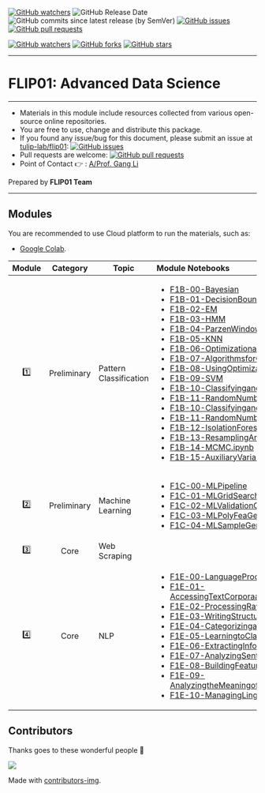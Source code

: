 [![GitHub watchers](https://img.shields.io/badge/tulip--lab-flip01-brightgreen?style=plastic)](https://github.com/tulip-lab/)
![GitHub Release Date](https://img.shields.io/github/release-date/tulip-lab/flip01)
![GitHub commits since latest release (by SemVer)](https://img.shields.io/github/commits-since/tulip-lab/flip01/latest)
[![GitHub issues](https://img.shields.io/github/issues/tulip-lab/sit742)](https://github.com/tulip-lab/flip01/issues)
[![GitHub pull requests](https://img.shields.io/github/issues-pr/tulip-lab/sit742)](https://github.com/tulip-lab/flip01/pulls) 


[![GitHub watchers](https://img.shields.io/github/watchers/tulip-lab/flip01.svg?style=social&label=Watch)](https://GitHub.com/tulip-lab/flip01/watchers/)
[![GitHub forks](https://img.shields.io/github/forks/tulip-lab/flip01.svg?style=social&label=Fork)](https://GitHub.com/tulip-lab/flip01/network/)
[![GitHub stars](https://img.shields.io/github/stars/tulip-lab/flip01.svg?style=social&label=Star)](https://GitHub.com/tulip-lab/flip01/stargazers/)


---

# FLIP01: Advanced Data Science

<!-- ![Cloud-First](Jupyter/image/CloudFirst.png)
 -->
---

- Materials in this module include resources collected from various open-source online repositories.
- You are free to use, change and distribute this package.
- If you found any issue/bug for this document, please submit an issue at [tulip-lab/flip01](https://github.com/tulip-lab/flip01/issues): [![GitHub issues](https://img.shields.io/github/issues/tulip-lab/flip01)](https://github.com/tulip-lab/flip01/issues)
- Pull requests are welcome: [![GitHub pull requests](https://img.shields.io/github/issues-pr/tulip-lab/flip01)](https://github.com/tulip-lab/flip01/pulls) 
- Point of Contact :point_right: : [A/Prof. Gang Li](https://github.com/tuliplab)

Prepared by **FLIP01 Team** 


---

## Modules

You are recommended to use Cloud platform to run the materials, such as:

- [Google Colab](http://colab.research.google.com).


| Module  |  Category  | Topic |  Module Notebooks |
| :----: |  :---: | -------| :----- | 
| :one: | Preliminary | Pattern Classification  |  <ul><li>[F1B-00-Bayesian](F1B-00-Bayesian.ipynb)</li><li>[F1B-01-DecisionBoundaries](F1B-01-DecisionBoundaries.ipynb)</li><li>[F1B-02-EM](F1B-02-EM.ipynb)</li><li>[F1B-03-HMM](F1B-03-HMM.ipynb)</li><li>[F1B-04-ParzenWindow.ipynb](F1B-04-ParzenWindow.ipynb)</li><li>[F1B-05-KNN](F1B-05-KNN.ipynb)</li><li>[F1B-06-OptimizationandRootFinding](F1B-06-OptimizationandRootFinding.ipynb)</li><li>[F1B-07-AlgorithmsforOptimization](F1B-07-AlgorithmsforOptimization.ipynb)</li><li>[F1B-08-UsingOptimizationRoutines](F1B-08-UsingOptimizationRoutines.ipynb)</li><li>[F1B-09-SVM](F1B-09-SVM.ipynb)</li><li>[F1B-10-ClassifyingandCalculating](F1B-10-ClassifyingandCalculating.ipynb)</li><li>[F1B-11-RandomNumbers](F1B-11-RandomNumbers.ipynb)</li><li>[F1B-10-ClassifyingandCalculating](F1B-10-ClassifyingandCalculating.ipynb)</li><li>[F1B-11-RandomNumbers](F1B-11-RandomNumbers.ipynb)</li><li>[F1B-12-IsolationForest](F1B-12-IsolationForest.ipynb)</li><li>[F1B-13-ResamplingAndSimulation.ipynb](F1B-13-ResamplingAndSimulation)</li><li>[F1B-14-MCMC.ipynb](F1B-14-MCMC.ipynb)</li><li>[F1B-15-AuxiliaryVariableMCMC](F1B-15-AuxiliaryVariableMCMC.ipynb)</li></ul>  |
| :two: | Preliminary | Machine Learning |   <ul><li>[F1C-00-MLPipeline](F1C-00-MLPipeline.ipynb)</li><li>[F1C-01-MLGridSearch](F1C-01-MLGridSearch.ipynb)</li><li>[F1C-02-MLValidationCurves](F1C-02-MLValidationCurves.ipynb)</li><li>[F1C-03-MLPolyFeaGeneration](F1C-03-MLPolyFeaGeneration.ipynb)</li><li>[F1C-04-MLSampleGenerators](F1C-04-MLSampleGenerators.ipynb)</li></ul>|
| :three: | Core | Web Scraping |    |
| :four: | Core | NLP |   <ul><li>[F1E-00-LanguageProcessingandPython](F1E-00-LanguageProcessingandPython.ipynb)</li><li>[F1E-01-AccessingTextCorporaandLexicalResources](F1E-01-AccessingTextCorporaandLexicalResources.ipynb)</li><li>[F1E-02-ProcessingRawText](F1E-02-ProcessingRawText.ipynb)</li><li>[F1E-03-WritingStructuredPrograms](F1E-03-WritingStructuredPrograms.ipynb)</li><li>[F1E-04-CategorizingandTaggingWords](F1E-04-CategorizingandTaggingWords.ipynb)</li><li>[F1E-05-LearningtoClassifyText](F1E-05-LearningtoClassifyText.ipynb)</li><li>[F1E-06-ExtractingInformationfromText](F1E-06-ExtractingInformationfromText.ipynb)</li><li>[F1E-07-AnalyzingSentenceStructure](F1E-07-AnalyzingSentenceStructure.ipynb)</li><li>[F1E-08-BuildingFeatureBasedGrammars](F1E-08-BuildingFeatureBasedGrammars.ipynb)</li><li>[F1E-09-AnalyzingtheMeaningofSentences.ipynb](F1E-09-AnalyzingtheMeaningofSentences.ipynb)</li><li>[F1E-10-ManagingLinguisticData](F1E-10-ManagingLinguisticData.ipynb)</li></ul>   |


## Contributors 

Thanks goes to these wonderful people :tulip:  


<a href="https://github.com/tulip-lab/flip01/graphs/contributors">
  <img src="https://contrib.rocks/image?repo=tulip-lab/flip01" />
</a>


Made with [contributors-img](https://contrib.rocks).
